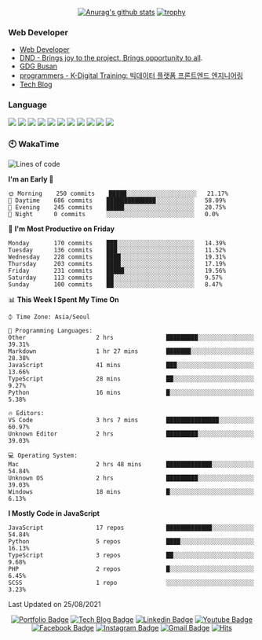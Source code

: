 <div align=center>

[![Anurag's github stats](https://github-readme-stats.vercel.app/api?username=sgd122&show_icons=true)](https://github.com/anuraghazra/github-readme-stats)
[![trophy](https://github-profile-trophy.vercel.app/?username=sgd122&theme=juicyfresh)](https://github.com/ryo-ma/github-profile-trophy)

</div>

### Web Developer

- [Web Developer](https://sgd122.github.io/)
- [DND - Brings joy to the project, Brings opportunity to all](https://dnd.ac/).
- [GDG Busan](https://gdg.community.dev/gdg-busan/)
- [programmers - K-Digital Training: 빅데이터 플랫폼 프론트엔드 엔지니어링](https://programmers.co.kr/learn/courses/12175)
- [Tech Blog](https://blog.dnd.ac)

### Language

<div align=center>
  <p align="left">
    <img src="https://img.shields.io/badge/javascript-%23323330.svg?style=for-the-badge&logo=javascript&logoColor=%23F7DF1E">
    <img src="https://img.shields.io/badge/react-%2320232a.svg?style=for-the-badge&logo=react&logoColor=%2361DAFB">
    <img src="https://img.shields.io/badge/react_native-%2320232a.svg?style=for-the-badge&logo=react&logoColor=%2361DAFB">
    <img src="https://img.shields.io/badge/django-%23092E20.svg?style=for-the-badge&logo=django&logoColor=white">
    <img src="https://img.shields.io/badge/vuejs-%2335495e.svg?style=for-the-badge&logo=vuedotjs&logoColor=%234FC08D">
    <img src="https://img.shields.io/badge/VisualStudioCode-0078d7.svg?style=for-the-badge&logo=visual-studio-code&logoColor=white">
    <img src="https://img.shields.io/badge/-GraphQL-E10098?style=for-the-badge&logo=graphql">
    <img src="https://img.shields.io/badge/mysql-%2300f.svg?style=for-the-badge&logo=mysql&logoColor=white">
    <img src="https://img.shields.io/badge/oracle-%23F00000.svg?style=for-the-badge&logo=oracle&logoColor=white">
    <img src="https://img.shields.io/badge/Microsoft%20SQL%20Sever-CC2927?style=for-the-badge&logo=microsoft%20sql%20server&logoColor=white">
    <img src="https://img.shields.io/badge/docker-%230db7ed.svg?style=for-the-badge&logo=docker&logoColor=white">
  </p>
</div>

### 🕙 WakaTime

<!--START_SECTION:waka-->
![Lines of code](https://img.shields.io/badge/From%20Hello%20World%20I%27ve%20Written-1.3%20million%20lines%20of%20code-blue)

**I'm an Early 🐤** 

```text
🌞 Morning    250 commits    █████░░░░░░░░░░░░░░░░░░░░   21.17% 
🌆 Daytime    686 commits    ██████████████░░░░░░░░░░░   58.09% 
🌃 Evening    245 commits    █████░░░░░░░░░░░░░░░░░░░░   20.75% 
🌙 Night      0 commits      ░░░░░░░░░░░░░░░░░░░░░░░░░   0.0%

```
📅 **I'm Most Productive on Friday** 

```text
Monday       170 commits    ███░░░░░░░░░░░░░░░░░░░░░░   14.39% 
Tuesday      136 commits    ███░░░░░░░░░░░░░░░░░░░░░░   11.52% 
Wednesday    228 commits    ████░░░░░░░░░░░░░░░░░░░░░   19.31% 
Thursday     203 commits    ████░░░░░░░░░░░░░░░░░░░░░   17.19% 
Friday       231 commits    █████░░░░░░░░░░░░░░░░░░░░   19.56% 
Saturday     113 commits    ██░░░░░░░░░░░░░░░░░░░░░░░   9.57% 
Sunday       100 commits    ██░░░░░░░░░░░░░░░░░░░░░░░   8.47%

```


📊 **This Week I Spent My Time On** 

```text
⌚︎ Time Zone: Asia/Seoul

💬 Programming Languages: 
Other                    2 hrs               █████████░░░░░░░░░░░░░░░░   39.31% 
Markdown                 1 hr 27 mins        ███████░░░░░░░░░░░░░░░░░░   28.38% 
JavaScript               41 mins             ███░░░░░░░░░░░░░░░░░░░░░░   13.66% 
TypeScript               28 mins             ██░░░░░░░░░░░░░░░░░░░░░░░   9.27% 
Python                   16 mins             █░░░░░░░░░░░░░░░░░░░░░░░░   5.38%

🔥 Editors: 
VS Code                  3 hrs 7 mins        ███████████████░░░░░░░░░░   60.97% 
Unknown Editor           2 hrs               █████████░░░░░░░░░░░░░░░░   39.03%

💻 Operating System: 
Mac                      2 hrs 48 mins       █████████████░░░░░░░░░░░░   54.84% 
Unknown OS               2 hrs               █████████░░░░░░░░░░░░░░░░   39.03% 
Windows                  18 mins             █░░░░░░░░░░░░░░░░░░░░░░░░   6.13%

```

**I Mostly Code in JavaScript** 

```text
JavaScript               17 repos            █████████████░░░░░░░░░░░░   54.84% 
Python                   5 repos             ████░░░░░░░░░░░░░░░░░░░░░   16.13% 
TypeScript               3 repos             ██░░░░░░░░░░░░░░░░░░░░░░░   9.68% 
PHP                      2 repos             █░░░░░░░░░░░░░░░░░░░░░░░░   6.45% 
SCSS                     1 repo              ░░░░░░░░░░░░░░░░░░░░░░░░░   3.23%

```



 Last Updated on 25/08/2021
<!--END_SECTION:waka-->

<div align=center>

[![Portfolio Badge](http://img.shields.io/badge/-Portfolio-black?style=flat-square&logo=github&link=http://sgd122.github.io/)](http://sgd122.github.io/)
[![Tech Blog Badge](http://img.shields.io/badge/-Tech%20blog-black?style=flat-square&logo=github&link=http://dndacademy.github.io/)](http://dndacademy.github.io/)
[![Linkedin Badge](https://img.shields.io/badge/-LinkedIn-blue?style=flat-square&logo=Linkedin&logoColor=white&link=https://linkedin.com/company/dndacademy)](https://linkedin.com/company/dndacademy)
[![Youtube Badge](https://img.shields.io/badge/Youtube-ff0000?style=flat-square&logo=youtube&link=https://www.youtube.com/channel/UCLzVjG8j1m4X8TSpMF-x5yw)](https://www.youtube.com/channel/UCLzVjG8j1m4X8TSpMF-x5yw)
[![Facebook Badge](https://img.shields.io/badge/-Facebook-1877f2?style=flat-square&logo=facebook&logoColor=white&link=https://www.facebook.com/DNDACADEMY)](https://www.facebook.com/DNDACADEMY)
[![Instagram Badge](https://img.shields.io/badge/-Instagram-dd2a7b?style=flat-square&logo=instagram&logoColor=white&link=https://www.instagram.com/seong_dev/)](https://www.instagram.com/seong_dev/)
[![Gmail Badge](https://img.shields.io/badge/-Gmail-d14836?style=flat-square&logo=Gmail&logoColor=white&link=mailto:sgd0947@gmail.com)](mailto:sgd0947@gmail.com)
[![Hits](https://hits.seeyoufarm.com/api/count/incr/badge.svg?url=https%3A%2F%2Fgithub.com%2Fsgd122%2Fhit-counter&count_bg=%2379C83D&title_bg=%23555555&icon=&icon_color=%23E7E7E7&title=hits&edge_flat=false)](https://hits.seeyoufarm.com)

</div>
